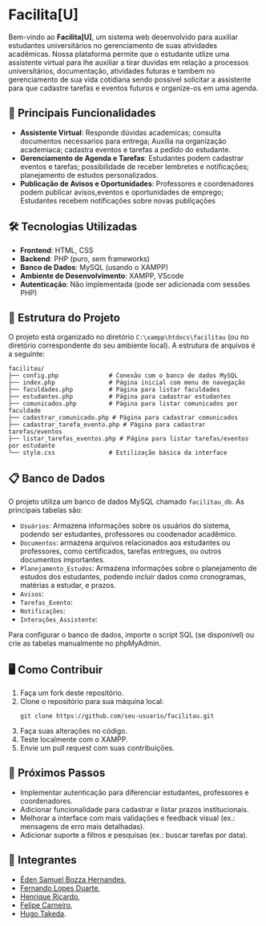 # Facilita[U]

Bem-vindo ao **Facilita[U]**, um sistema web desenvolvido para auxiliar estudantes universitários no gerenciamento de suas atividades acadêmicas. Nossa plataforma permite que o estudante utlize 
uma assistente virtual para lhe auxiliar a tirar duvidas em relação a processos universitários, documentação, atividades futuras e tambem no gerenciamento de sua vida cotidiana sendo possivel solicitar
a assistente para que cadastre tarefas e eventos futuros e organize-os em uma agenda.

## 🌟  Principais Funcionalidades 
- **Assistente Virtual**: Responde dúvidas academicas; consulta documentos necessarios para entrega; Auxilia na organização academiaca; cadastra eventos e tarefas a pedido do estudante.
- **Gerenciamento de Agenda e Tarefas**: Estudantes podem cadastrar eventos e tarefas; possibilidade de receber lembretes e notificações; planejamento de estudos personalizados.
- **Publicação de Avisos e Oportunidades**: Professores e coordenadores podem publicar avisos,eventos e oportunidades de emprego; Estudantes recebem notificações sobre novas publiçações


## 🛠️ Tecnologias Utilizadas
- **Frontend**: HTML, CSS
- **Backend**: PHP (puro, sem frameworks)
- **Banco de Dados**: MySQL (usando o XAMPP)
- **Ambiente de Desenvolvimento**: XAMPP, VScode
- **Autenticação**: Não implementada (pode ser adicionada com sessões PHP)

## 📂 Estrutura do Projeto
O projeto está organizado no diretório `C:\xampp\htdocs\facilitau` (ou no diretório correspondente do seu ambiente local). A estrutura de arquivos é a seguinte:

```
facilitau/
├── config.php              # Conexão com o banco de dados MySQL
├── index.php               # Página inicial com menu de navegação
├── faculdades.php          # Página para listar faculdades
├── estudantes.php          # Página para cadastrar estudantes
├── comunicados.php         # Página para listar comunicados por faculdade
├── cadastrar_comunicado.php # Página para cadastrar comunicados
├── cadastrar_tarefa_evento.php # Página para cadastrar tarefas/eventos
├── listar_tarefas_eventos.php # Página para listar tarefas/eventos por estudante
└── style.css               # Estilização básica da interface
```


## 📋 Banco de Dados
O projeto utiliza um banco de dados MySQL chamado `facilitau_db`. As principais tabelas são:
- `Usuários`: Armazena informações sobre os usuários do sistema, podendo ser estudantes, professores ou coodenador acadêmico.
- `Documentos`: armazena arquivos relacionados aos estudantes ou professores, como certificados, tarefas entregues, ou outros documentos importantes.
- `Planejamento_Estudos`: Armazena informações sobre o planejamento de estudos dos estudantes, podendo incluir dados como cronogramas, matérias a estudar, e prazos.
- `Avisos`: 
- `Tarefas_Evento`: 
- `Notificações`: 
- `Interações_Assistente`: 

Para configurar o banco de dados, importe o script SQL (se disponível) ou crie as tabelas manualmente no phpMyAdmin.

## 🖥️ Como Contribuir
1. Faça um fork deste repositório.
2. Clone o repositório para sua máquina local:
   ```
   git clone https://github.com/seu-usuario/facilitau.git
   ```
3. Faça suas alterações no código.
4. Teste localmente com o XAMPP.
5. Envie um pull request com suas contribuições.

## 📌 Próximos Passos
- Implementar autenticação para diferenciar estudantes, professores e coordenadores.
- Adicionar funcionalidade para cadastrar e listar prazos institucionais.
- Melhorar a interface com mais validações e feedback visual (ex.: mensagens de erro mais detalhadas).
- Adicionar suporte a filtros e pesquisas (ex.: buscar tarefas por data).

## 👥 Integrantes

- [Éden Samuel Bozza Hernandes](https://github.com/Eden-code01),
- [Fernando Lopes Duarte](https://github.com/Fernando-Lopes1),
- [Henrique Ricardo](https://github.com/Riquehenri),
- [Felipe Carneiro](https://github.com/FelipeCarneiroRibeiro),
- [Hugo Takeda](https://github.com/hugotakeda).

